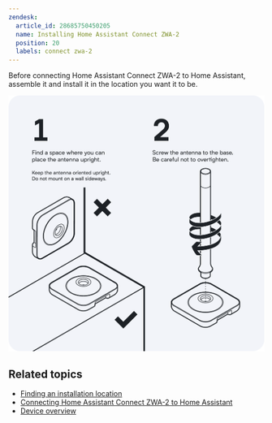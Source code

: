 ```yaml
---
zendesk:
  article_id: 28685750450205
  name: Installing Home Assistant Connect ZWA-2
  position: 20
  labels: connect zwa-2
---
```


Before connecting Home Assistant Connect ZWA-2 to Home Assistant, assemble it and install it in the location you want it to be.

![Image showing how to screw the antenna onto the base](/static/img/connect-zwa-2/zwa-2-install.png)

## Related topics

- [Finding an installation location](/hc/en-us/articles/28670284336925)
- [Connecting Home Assistant Connect ZWA-2 to Home Assistant](/hc/en-us/articles/28685765309853)
- [Device overview](/hc/en-us/articles/28670192316189)